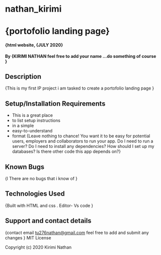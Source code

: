 # nathan_kirimi
# {portofolio landing page}
#### {html website, {JULY 2020}
#### By **{KIRIMI NATHAN feel free to add your name ...do something of course }**
## Description
{This is my first IP project i am tasked to create a portofolio landing page    }
## Setup/Installation Requirements
* This is a great place
* to list setup instructions
* in a simple
* easy-to-understand
* format
{Leave nothing to chance! You want it to be easy for potential users, employers and collaborators to run your app. Do I need to run a server? Do I need to install any dependencies? How should I set up my databases? Is there other code this app depends on?}
## Known Bugs
{l There are no bugs that i know of  }
## Technologies Used
{Built with HTML and css . Editor- Vs code }
## Support and contact details
{contact email tu276nathan@gmail.com   feel free to add and submit any changes }
MIT License

Copyright (c) 2020 Kirimi Nathan 
  
